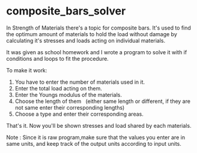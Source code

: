 # composite_bars_solver

In Strength of Materials there's a topic for composite bars.
It's used to find the optimum amount of materials to hold the load without damage
by calculating it's stresses and loads acting on individual materials.

It was given as school homework and I wrote a program to solve it with if conditions and loops to fit the procedure.

To make it work:
1. You have to enter the number of materials used in it.
2. Enter the total load acting on them.
3. Enter the Youngs modulus of the materials.
4. Choose the length of them 
   (either same length or different, if they are not same enter their corresponding lengths)  
5. Choose a type and enter their corresponding areas.

That's it. Now you'll be shown stresses and load shared by each materials.

Note : 
 Since it is raw program,make sure that the values you enter are in same units,
 and keep track of the output units according to input units.
